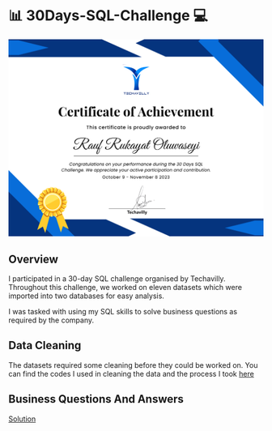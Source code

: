 #  📊 30Days-SQL-Challenge 💻

![](https://github.com/Ratafar22/30Days-SQL-Challenge/blob/main/Certificate.png)

## Overview
I participated in a 30-day SQL challenge organised by Techavilly. Throughout this challenge, we worked on eleven datasets which were imported into two databases for easy analysis. 

I was tasked with using my SQL skills to solve business questions as required by the company.

## Data Cleaning

The datasets required some cleaning before they could be worked on. You can find the codes I used in cleaning the data and the process I took [here](https://github.com/Ratafar22/30Days-SQL-Challenge/blob/main/Data_Cleaning.sql) 

## Business Questions And Answers

[Solution](https://github.com/Ratafar22/30Days-SQL-Challenge/blob/main/Questions%20and%20Answers.md)
